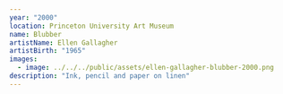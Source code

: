 ```yaml
---
year: "2000"
location: Princeton University Art Museum
name: Blubber
artistName: Ellen Gallagher
artistBirth: "1965"
images:
  - image: ../../../public/assets/ellen-gallagher-blubber-2000.png
description: "Ink, pencil and paper on linen"
---
```

